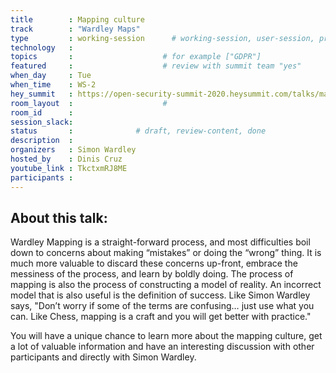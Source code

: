 ```yaml
---
title        : Mapping culture
track        : "Wardley Maps"
type         : working-session      # working-session, user-session, product-session
technology   :
topics       :                    # for example ["GDPR"]
featured     :                    # review with summit team "yes"
when_day     : Tue
when_time    : WS-2
hey_summit   : https://open-security-summit-2020.heysummit.com/talks/mapping-culture/
room_layout  :                    #
room_id      : 
session_slack: 
status       :              # draft, review-content, done
description  :
organizers   : Simon Wardley
hosted_by    : Dinis Cruz
youtube_link : TkctxmRJ8ME
participants :
---
```


## About this talk:  

Wardley Mapping is a straight-forward process, and most difficulties boil down to concerns about making “mistakes” or doing the “wrong” thing. It is much more valuable to discard these concerns up-front, embrace the messiness of the process, and learn by boldly doing.
The process of mapping is also the process of constructing a model of reality. An incorrect model that is also useful is the definition of success.
Like Simon Wardley says, "Don’t worry if some of the terms are confusing… just use what you can. Like Chess, mapping is a craft and you will get better with practice."

You will have a unique chance to learn more about the mapping culture, get a lot of valuable information and have an interesting discussion with other participants and directly with Simon Wardley.
